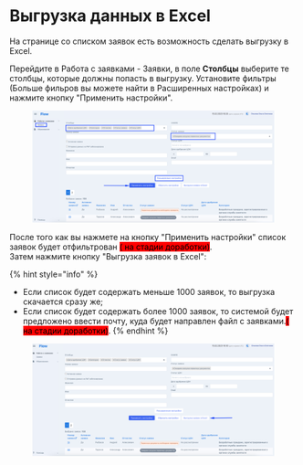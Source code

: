 # Выгрузка данных в Excel

На странице со списком заявок есть возможность сделать выгрузку в Excel.

Перейдите в Работа с заявками - Заявки, в поле **Столбцы** выберите те столбцы, которые должны попасть в выгрузку. Установите фильтры (Больше фильров вы можете найти в Расширенных настройках) и нажмите кнопку "Применить настройки".&#x20;

<figure><img src="../.gitbook/assets/image (3) (2).png" alt=""><figcaption></figcaption></figure>

После того как вы нажмете на кнопку "Применить настройки" список заявок будет отфильтрован <mark style="background-color:red;">( на стадии доработки)</mark>. \
Затем нажмите кнопку "Выгрузка заявок в Excel":

{% hint style="info" %}
* Если список будет содержать меньше 1000 заявок, то выгрузка скачается сразу же;
* Если список будет содержать более 1000 заявок, то системой будет предложено ввести почту, куда будет направлен файл с заявками.<mark style="background-color:red;">( на стадии доработки)</mark>.
{% endhint %}

<figure><img src="../.gitbook/assets/image (3).png" alt=""><figcaption></figcaption></figure>
